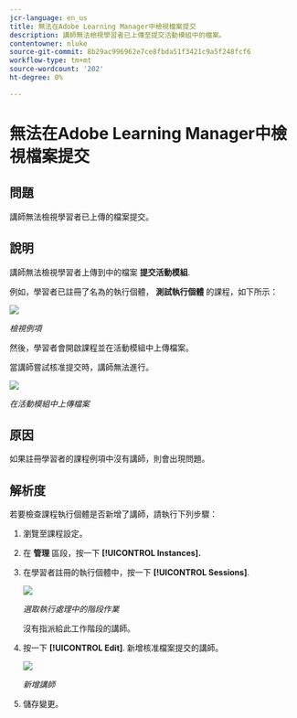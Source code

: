 ```yaml
---
jcr-language: en_us
title: 無法在Adobe Learning Manager中檢視檔案提交
description: 講師無法檢視學習者已上傳至提交活動模組中的檔案。
contentowner: nluke
source-git-commit: 8b29ac996962e7ce8fbda51f3421c9a5f248fcf6
workflow-type: tm+mt
source-wordcount: '202'
ht-degree: 0%

---
```




# 無法在Adobe Learning Manager中檢視檔案提交

## 問題

講師無法檢視學習者已上傳的檔案提交。

## 說明

講師無法檢視學習者上傳到中的檔案 **提交活動模組**.

例如，學習者已註冊了名為的執行個體， **測試執行個體** 的課程，如下所示：

![](assets/test-instance.png)

*檢視例項*

然後，學習者會開啟課程並在活動模組中上傳檔案。

當講師嘗試核准提交時，講師無法進行。

![](assets/activity.png)

*在活動模組中上傳檔案*

## 原因

如果註冊學習者的課程例項中沒有講師，則會出現問題。

## 解析度

若要檢查課程執行個體是否新增了講師，請執行下列步驟：

1. 瀏覽至課程設定。
1. 在 **管理** 區段，按一下 **[!UICONTROL Instances].**
1. 在學習者註冊的執行個體中，按一下 **[!UICONTROL Sessions]**.

   ![](assets/check-instructor.png)

   *選取執行處理中的階段作業*

   沒有指派給此工作階段的講師。

1. 按一下 **[!UICONTROL Edit]**. 新增核准檔案提交的講師。

   ![](assets/assign-instructor.png)

   *新增講師*
1. 儲存變更。

